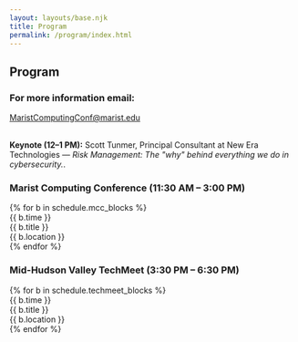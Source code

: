 ```yaml
---
layout: layouts/base.njk
title: Program
permalink: /program/index.html
---
```


<h2>Program</h2>
<section>
<h3>For more information email: </h3>
<a href="{{ links.contact_email }}">MaristComputingConf@marist.edu</a>
</section>
<br>
<p><strong>Keynote (12–1 PM):</strong> Scott Tunmer, Principal Consultant at New Era Technologies — <em>Risk Management: The "why" behind everything we do in cybersecurity.</em>.</p>

<h3>Marist Computing Conference (11:30 AM – 3:00 PM)</h3>
<div class="schedule">
  {% for b in schedule.mcc_blocks %}
    <div class="schedule-item">
      <div class="time">{{ b.time }}</div>
      <div class="title">{{ b.title }}</div>
      <div class="location">{{ b.location }}</div>
    </div>
  {% endfor %}
</div>

<h3>Mid-Hudson Valley TechMeet (3:30 PM – 6:30 PM)</h3>
<div class="schedule">
  {% for b in schedule.techmeet_blocks %}
    <div class="schedule-item">
      <div class="time">{{ b.time }}</div>
      <div class="title">{{ b.title }}</div>
      <div class="location">{{ b.location }}</div>
    </div>
  {% endfor %}
</div>

